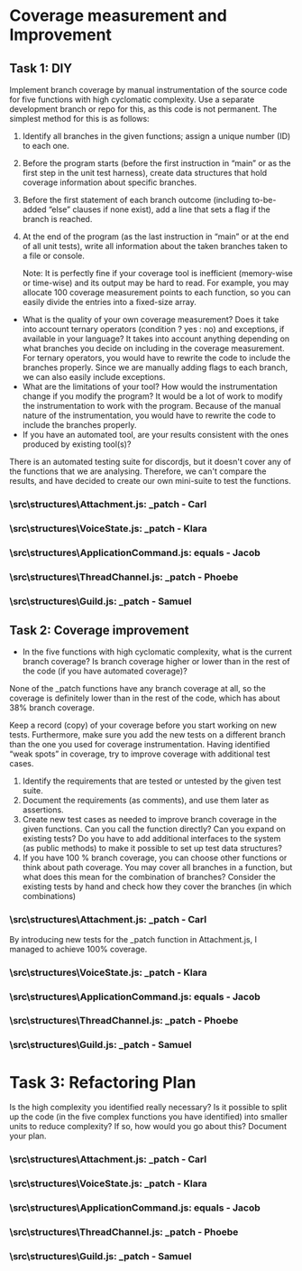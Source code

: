 # Coverage measurement and Improvement

## Task 1: DIY

Implement branch coverage by manual instrumentation of the source code for five functions
with high cyclomatic complexity. Use a separate development branch or repo for this, as this code is
not permanent. The simplest method for this is as follows:

1. Identify all branches in the given functions; assign a unique number (ID) to each one.
2. Before the program starts (before the first instruction in “main” or as the first step in the unit test
   harness), create data structures that hold coverage information about specific branches.
3. Before the first statement of each branch outcome (including to-be-added “else” clauses if none exist),
   add a line that sets a flag if the branch is reached.
4. At the end of the program (as the last instruction in “main” or at the end of all unit tests), write all
   information about the taken branches taken to a file or console.

   Note: It is perfectly fine if your coverage tool is inefficient (memory-wise or time-wise) and its output may
   be hard to read. For example, you may allocate 100 coverage measurement points to each function, so
   you can easily divide the entries into a fixed-size array.

- What is the quality of your own coverage measurement? Does it take into account ternary operators
  (condition ? yes : no) and exceptions, if available in your language?
  It takes into account anything depending on what branches you decide on including in the coverage measurement. For ternary operators, you would have to rewrite the code to include the branches properly. Since we are manually adding flags to each branch, we can also easily include exceptions.
- What are the limitations of your tool? How would the instrumentation change if you modify the
  program?
  It would be a lot of work to modify the instrumentation to work with the program. Because of the manual nature of the instrumentation, you would have to rewrite the code to include the branches properly.
- If you have an automated tool, are your results consistent with the ones produced by existing tool(s)?

There is an automated testing suite for discordjs, but it doesn't cover any of the functions that we are analysing. Therefore, we can't compare the results, and have decided to create our own mini-suite to test the functions.

### \src\structures\Attachment.js: \_patch - Carl

### \src\structures\VoiceState.js: \_patch - Klara

### \src\structures\ApplicationCommand.js: equals - Jacob

### \src\structures\ThreadChannel.js: \_patch - Phoebe

### \src\structures\Guild.js: \_patch - Samuel

## Task 2: Coverage improvement

- In the five functions with high cyclomatic complexity, what is the current branch coverage? Is branch coverage
  higher or lower than in the rest of the code (if you have automated coverage)?

None of the \_patch functions have any branch coverage at all, so the coverage is definitely lower than in the rest of the code, which has about 38% branch coverage.

Keep a record (copy) of your coverage before you start working on new tests. Furthermore, make
sure you add the new tests on a different branch than the one you used for coverage instrumentation.
Having identified “weak spots” in coverage, try to improve coverage with additional test cases.

1. Identify the requirements that are tested or untested by the given test suite.
2. Document the requirements (as comments), and use them later as assertions.
3. Create new test cases as needed to improve branch coverage in the given functions. Can you call the
   function directly? Can you expand on existing tests? Do you have to add additional interfaces to the
   system (as public methods) to make it possible to set up test data structures?
4. If you have 100 % branch coverage, you can choose other functions or think about path coverage. You
   may cover all branches in a function, but what does this mean for the combination of branches? Consider
   the existing tests by hand and check how they cover the branches (in which combinations)

### \src\structures\Attachment.js: \_patch - Carl

By introducing new tests for the \_patch function in Attachment.js,
I managed to achieve 100% coverage.

### \src\structures\VoiceState.js: \_patch - Klara

### \src\structures\ApplicationCommand.js: equals - Jacob

### \src\structures\ThreadChannel.js: \_patch - Phoebe

### \src\structures\Guild.js: \_patch - Samuel

# Task 3: Refactoring Plan

Is the high complexity you identified really necessary? Is it possible to split up the code (in the five complex functions you have identified) into smaller units to reduce complexity? If so, how would you go about this? Document your plan.

### \src\structures\Attachment.js: \_patch - Carl

### \src\structures\VoiceState.js: \_patch - Klara

### \src\structures\ApplicationCommand.js: equals - Jacob

### \src\structures\ThreadChannel.js: \_patch - Phoebe

### \src\structures\Guild.js: \_patch - Samuel
